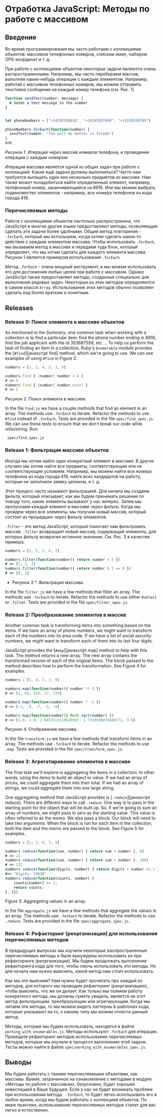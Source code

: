 # Отработка JavaScript: Методы по работе с массивом

## Введение

Во время программирования мы часто работаем с коллекциями объектов: массивом телефонных номеров, списком имен, набором GPS-координат и т. д.

При работе с коллекциями объектов некоторые задачи являются очень распространенными. Например, мы часто перебираем массив, выполняя какие-нибудь операции с каждым элементом. Например, работая с массивом телефонных номеров, мы можем отправить текстовое сообщение на каждый номер телефона (см. Рис. 1).

```javascript
function sendText(number, message) {
  # Sends a text message to the number
}


let phoneNumbers = ["+14195558916", "+14195557849", "+14195559789"]

phoneNumbers.forEach(function(number) {
  sendText(number, "You will do better in Toledo")
}
end
```
*Рисунок 1*. Итерация через массив номеров телефона, и проведение операции с каждым номером


Итерация массива является одной из общих задач при работе с коллекцией. Какие ещё задачи должны выполняться? Часто нам требуется вытащить один или несколько предметов из массиве. Нам также может понадобиться найти определенный элемент, например, телефонный номер, заканчивающийся на 8916. Или мы можем выбрать подмножество элементов -  например, все номера телефонов из кода города 419.


### Перечисляемые методы

Работа с коллекциями объектов настолько распространена, что JavaScript и многие другие языки предоставляют методы, позволяющие сделать эти задачи более удобными. Общий метод повторения - `.forEach`, который мы используем, когда хотим сделать какое-то действие с каждым элементом массива. Чтобы использовать `.forEach`, мы вызываем метод в массиве и передаем туда блок, который определяет, что мы хотим сделать для каждого элемента массива. Рисунок 1 является примером использования `.forEach`.

Метод `.forEach` - очень мощный инструмент, и мы можем использовать его для достижения любых целей при работе с массивом. Однако JavaScript также предоставляет методы, созданные специально для выполнения рядовых задач. Некоторые из этих методов определяются в самом классе `Array`. Использование этих методов обычно позволяет сделать код более кратким и понятным. 


## Releases
### Release 0:  Поиск элемента в массиве объектов
As mentioned in the *Summary*, one common task when working with a collection is to find a particular item: find the phone number ending in 8916, find the job applicant with the id 353687559, etc ...  To help us perform the task of finding an item in a collection, Ruby's `Enumerable` module provides the [`#find`][javascript find] method, which we're going to use.  We can see examples of using `#find` in Figure 2.

```javascript (нет в js)
numbers = [1, 2, 4, 5, 3, 9]

numbers.find { |number| number > 4 }
# => 5
nubmers.find { |number| number.even? }
# => 2
```
Рисунок 2. Поиск элемента в массиве.

In the file `find.js` we have a couple methods that find an element in an array.  The methods use `.forEach` to iterate.  Refactor the methods to use `#find` instead of `.forEach`.  Tests are provided in the file `spec/find_spec.js`.  We can use these tests to ensure that we don't break our code while refactoring.  Run:

```
 spec/find_spec.js
```


### Release 1: Фильтрация массиве объектов

Иногда мы хотим найти один конкретный элемент в массиве. В других случаях мы хотим найти все предметы, соответствующие или не соответствующие условиям. Например, мы можем найти все номера телефонов из кода города 419, найти всех кандидатов на работу, которые не заполнили заявку целиком, и т. д.

Этот процесс часто называют фильтрацией. Для начала мы создаем фильтр, который описывает, как мы будем принимать решение по поводу того, какие элементы вызывают у нас интерес. Затем мы пропускаем каждый элемент в массиве через фильтр. Когда мы пройдем через все элементы, мы получим новый массив, который состоит из прошедших через фильтр элементов.

`.filter` - это метод JavaScript, который помогает нам фильтровать массив. `.filter` возвращает новый массив, содержащий элементы, для которых фильтр возвратил истинное значение. См. Рис. 3 в качестве примера.

```javascript
numbers = [1, 5, 3, 8, 2]

numbers.filter(function(number){ return number < 5 })
# => [1, 3, 2]
numbers.filter(function(number){ return number % 2 == 0 })
# => [8, 2]
```
* Рисунок 3 *. Фильтрация массива.

In the file `filter.js` we have a few methods that filter an array.  The methods use `.forEach` to iterate.  Refactor the methods to use either `#select` or `.filter`.  Tests are provided in the file `spec/filter_spec.js`.


### Release 2:  Преобразование элементов в массив
Another common task is transforming items into something based on the items.  If we have an array of phone numbers, we might want to transform each of the numbers into its area code.  If we have a list of social security numbers, we might want to transform each of them into its last four digits.

JavaScript provides the [`#map`][javascript map] method to help with this task.  The method returns a new array.  The new array contains the transformed version of each of the original items.  The block passed to the method describes how to perform the transformation.  See Figure 4 for examples.

```javascript
numbers = [1, 4, 7, 3, 9]

numbers.map(function(number){ number ** 3 })
# => [1, 64, 343, 27, 729]

numbers.map(function(number){ number * -1 })
# => [-1, -4, -7, -3, -9]

numbers.map(function(number){ Math.sqrt(number) })
# => [1.0, 2.0, 2.6457513110645907, 1.7320508075688772, 3.0]
```
Рисунок 4. Отображение массива.

In the file `transform.js` we have a few methods that transform items in an array.  The methods use `.forEach` to iterate.  Refactor the methods to use `,map`.  Tests are provided in the file `spec/transform_spec.js`.


### Release 3:  Агрегатирование элементов в массиве
The final task we'll explore is aggregating the items in a collection.  In other words, using the items to build an object or value.  If we had an array of prices, we could aggregate them into their total.  If we had an array of strings, we could aggregate them into one large string.  

One aggregating method that JavaScript provides is [`.reduce`][javascript reduce].  There are different ways to call `.reduce`.  One way is to pass in the starting point for the object that will be built up.  So, if we're going to sum an array of numbers, we might pass in zero as the starting value.  This value is often referred to as the *memo*.  We also pass a block.  Our block will need to take two arguments.  When the block is run for each item in the collection, both the item and the memo are passed to the block.  See Figure 5 for examples.

```javascript
numbers = [1, 3, 6, 3, 9]

numbers.reduce(function(sum, number) { return sum + number }, 0)
# => 22
numbers.reduce(function(sum, number) { return sum + number }, 100)
# => 122
numbers.reduce(function(digits, number) { return digits + number.to_s }, "Digits: ")
#=> "Digits: 13639"
numbers.reduce(function(counts, number) {
	counts[number] += 1;
	return counts;
}, {})
```
*Figure 5.*  Aggregating values in an array.

In the file `aggregate.js` we have a few methods that aggregate the values in an array.  The methods use `.forEach` to iterate.  Refactor the methods to use `.reduce`.  Tests are provided in the file `spec/aggregate_spec.js`.


### Release 4: Рефакторинг (реорганизация)  для использования перечисляемых методов

В предыдущих выпусках мы изучили некоторые распространенные перечисляемые методы и были вынуждены использовать их при рефакторинге (реорганизации). Мы будем продолжать выполнение рефакторинга кода для того, чтобы смочь использовать эти методы. Но для начала нам нужно выяснить, какой метод нам стоит использовать.

Как мы это выясним? Нам нужно будет прочитать про каждый из методов, для которого мы проводим рефакторинг (реорганизацию), чтобы выяснить, что же он делает. Как только мы поймем работу конкретного метода, мы должны суметь увидеть, является ли этот метод фильтрующим, преобразующим или агрегирующим. Когда мы читаем эти методы, то мы можем видеть паттерны в шаблонах кода, которые указывают на то, к какому типу мы можем отнести данный метод.

Методы, которые мы будем использовать, находятся в файле `working_with_enumerables.js`. Методы используют `.forEach` для итерации. Проведите рефакторинг методов использования перечисляемых методов, которые мы изучили в процессе выполнения этой задачи. Тесты можно найти в файле `spec/working_with_enumerables_spec.js`.


## Выводы
Мы будем работать с такими перечисляемыми объектами, как массивы. Время, затраченное на ознакомление с методами в модуле «Методы по работе с массивом», безусловно, будет хорошей инвестицией в Ваше будущее. Если у нас не будет возникать проблем при использовании метода ` .forEach`, то будет легко использовать его в любое время, когда мы будем работать с коллекцией объектов. 
По мере практики, использование перечисляемых методов станет для вас легко и естественно. 

[MDN Array]:(https://developer.mozilla.org/en-US/docs/Web/JavaScript/Reference/Global_Objects/Array)



